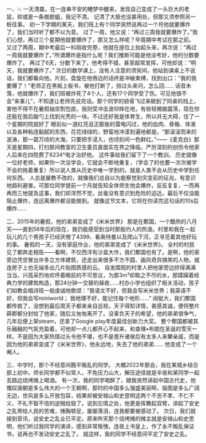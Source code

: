 一、💥
一天清晨，在一连串不安的睡梦中醒来，发现自己变成了一头巨大的老鼠，抑或是一条做题蛆，我记不清。
记清了大抵也没甚用处，但那又须参照另一桩往事。
初一下学期的某天，我们班上有个同学突然说再过一个月他就要爆炸了，我们当时听了都不以为意。
过了一周，他又说：“再过三周我就要爆炸了。”我们心想，再过三个星期他就要爆炸了，那又怎么样呢？毕竟期中考试在那之前。
又过了两周，期中考最后一科刚收完卷，他就在座位上抬起头来，再次说：“再过一周我就要爆炸了。”所谓爆炸是指什么呢？我们推断可能是他没考好，他的分数要爆炸了。
再过了6天，分数下来了，他考得不错，甚至超常发挥，可他却说：“明天，我就要爆炸了。”
次日的数学课上，没有人注意的须臾间，他站到课桌上不说话，我们都看向他。片刻，盘旋在他唇边的话终是冲破束缚，找到出口：“我的我要爆了！”老师正在黑板上板书，被他打断了，扭过头来问，怎么回……
话音未落，他就爆炸了，我们班被炸死了4个人，还有17个同学受了伤。可见他很不会“来事儿”，不知道让老师先说完话。那个同学的锁骨飞过来砸到了同桌的裆上，害他不得不在暑假抽空割包皮。我则受冲击波仰摔在地，有些轻微脑震荡，现在你还能在我后脑勺上找到光秃的一块。不过还好我是体育生，所以并无大碍，住了一个星期的院就好了
眼前似一道红亮且正膨胀的雷电闪过，他的血肉、骨骼、体液以及各种粘连黏腻的东西，花花绿绿的，野蛮地冲漾到遍地都是。“那滚滚而来的波涛，那一碧万顷的大海，只要把手浸入，也顷刻间一色鲜红。”——《麦克白》那天是星期四，打扫那间教室的卫生委员直面实在界之降临，严厉深刻的创伤令他家人后来在四院费了6234°电才治好他。
这件事给我们留下了一个教训。
历史就像一位好老师，如果你一次没学会，它就会不断地重复，（学会了的也要一次次被学不会的拖着重复）所以说人类从历史中唯一学到的，就是人类不会从历史中学到任何东西。
人总是屡教不改的，就像我们总自以为能察觉到灾变前的征兆，有意识地趋利避害。可那位同学提前一个月就告知全体师生他会爆炸，反反复复，一而再再而三地提及这事，我们却浑然不觉，丝毫没有意识到危险的迫近。最后不仅没能阻止爆炸，连远离爆炸都没能做到。
就像这节文本，它将在你读完这句话的10s后爆炸……
 
 
二、2015年的暑假，他的弟弟变成了《米米世界》
那是在鄪国，一个酷热的八月天——直到56年后的现在，我仍能感受到当时那股灼人的热浪。村里和我在一起玩儿的几个男孩子已经厌倦了4399、看奥特曼以及爬山下河，正寻觅着其他好玩的事。
暑假的一天，没有家庭作业，他的弟弟变成了《米米世界》。
全村的村民见了都奔走相告——看啊，不仅西洋有沙盒大作，我们鄪国也有了。是啊，他的家旁边凭空冒出许多立方体建筑，还走出来很多不方不圆、画风奇异搞笑的人物，就连房子上也无端多出几片贴图质感的云。
自发围观的村里人把他家旁边挤得满满当当，兴高采烈地欢呼着眼前的不可思议，为那3m³却取之不尽的水，那蹂躏着经典力学的建筑构造，那24分钟一交替的昼夜……村办小学也组织了相关活动，孩子们如教会唱诗班一般虔诚地歌颂：“我语文不好，但我会写米米世界；我英语不好，但我会写miniworld； 我地理不好，能记住每个地形……”
闹挺大，我们鄪国都传疯了，没想到最后周天子都来亲自巡视，天子得知详情，甚感其诚，便将整片薛郡都分封给了他家，随后又匆匆离开了。没辜负天子的希望，他的弟弟很争气，几年后便上架steam，还拿了Google play年度最佳创新力大奖。
整个鄪国都被其乐融融的气氛充盈着，可他却一点儿都开心不起来，和查理•布朗在圣诞的雪天一样。不是因为大家热情过头令他不堪，也不是晋升诸侯后有太多人来攀亲戚，而是因为他的弟弟变成了《米米世界》，他永远地，失去了他的弟弟……
他变成了一个阉人。
 
 
三、中学时，那个不经意间戡平叛乱的同学。
大概2022年那会，我在某城乡结合部上初中。师长同学都不似常人，不免压力山大，解压途径就是半夜和某同学一起去路边烧烤摊上喝酒。
有一次，我的同学喝醉了，跟我突然讲起中国古代史，他慨叹唐朝是多么伟大的一个王朝啊，那时的中国多么强盛美丽啊，版图是多么广阔无边，世风是多么开放包容，结果却被安禄山和史思明这两个不忠不孝、不仁不义、不礼不智不信的逆贼给毁了。说到忘情之处，他更是挥舞起双臂，讲起了安史之乱带给人民的苦难，捶胸顿足，屡屡落泪，连我都要被感动了。
次日，我们就接到音讯，说安史之乱业已平定。原来昨天那个烧烤摊的摊主就是安禄山和史思明，他们听过我同学的演讲，感到非常惭愧，连夜上书皇上，作了永不叛乱保证书，说再也不发动安史之乱了。
就这样，我的同学不经意间平定了安史之乱。